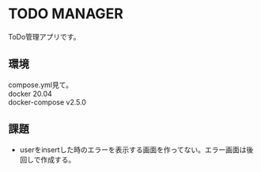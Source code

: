 # TODO MANAGER
ToDo管理アプリです。  

## 環境
compose.yml見て。  
docker 20.04  
docker-compose v2.5.0  

## 課題
- userをinsertした時のエラーを表示する画面を作ってない。エラー画面は後回しで作成する。